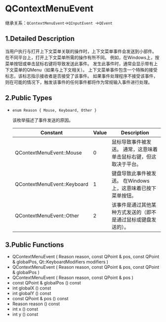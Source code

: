 # QContextMenuEvent

继承关系：`QContextMenuEvent`->`QInputEvent `->`QEvent `

## 1.Detailed Description

当用户执行与打开上下文菜单关联的操作时，上下文菜单事件会发送到小部件。 在不同平台上，打开上下文菜单所需的操作有所不同。 例如，在Windows上，按菜单按钮或单击鼠标右键将导致发送此事件。
发生此事件时，通常会显示带有上下文菜单的QMenu（如果与上下文相关）。
上下文菜单事件包含一个特殊的接受标志，该标志指示接收者是否接受了该事件。 如果事件处理程序不接受该事件，则在可能的情况下，触发该事件的任何事件都将作为常规输入事件进行处理。

## 2.Public Types

- `enum	Reason { Mouse, Keyboard, Other }`

  该枚举描述了事件发送的原因。

  | Constant                    | Value | Description                                                  |
  | --------------------------- | ----- | ------------------------------------------------------------ |
  | QContextMenuEvent::Mouse    | 0     | 鼠标导致事件被发送。 通常，这意味着单击鼠标右键，但这取决于平台。 |
  | QContextMenuEvent::Keyboard | 1     | 键盘导致此事件被发送。 在Windows上，这意味着已按下菜单按钮。 |
  | QContextMenuEvent::Other    | 2     | 该事件是通过其他某种方式发送的（即不是通过鼠标或键盘发送的）。 |

## 3.Public Functions

- QContextMenuEvent ( Reason reason, const QPoint & pos, const QPoint & globalPos, Qt::KeyboardModifiers modifiers )
- QContextMenuEvent ( Reason reason, const QPoint & pos, const QPoint & globalPos )
- QContextMenuEvent ( Reason reason, const QPoint & pos )
- const QPoint &	globalPos () const
- int	globalX () const
- int	globalY () const
- const QPoint &	pos () const
- Reason	reason () const
- int	x () const
- int	y () const